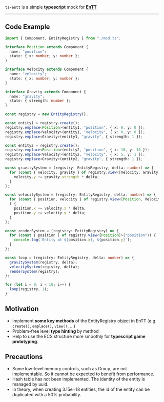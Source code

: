 `ts-entt` is a simple **typescript** mock for **[EnTT](https://github.com/skypjack/entt)**

---

## Code Example

```typescript
import { Component, EntityRegistry } from "./mod.ts";

interface Position extends Component {
  name: "position";
  state: { x: number; y: number };
}

interface Velocity extends Component {
  name: "velocity";
  state: { x: number; y: number };
}

interface Gravity extends Component {
  name: "gravity";
  state: { strength: number };
}

const registry = new EntityRegistry();

const entity1 = registry.create();
registry.emplace<Position>(entity1, "position", { x: 0, y: 0 });
registry.emplace<Velocity>(entity1, "velocity", { x: 0, y: 0 });
registry.emplace<Gravity>(entity1, "gravity", { strength: 1 });

const entity2 = registry.create();
registry.emplace<Position>(entity2, "position", { x: 10, y: 10 });
registry.emplace<Velocity>(entity2, "velocity", { x: 5, y: 1 });
registry.emplace<Gravity>(entity2, "gravity", { strength: 1 });

const gravitySystem = (registry: EntityRegistry, delta: number) => {
  for (const { velocity, gravity } of registry.view<[Velocity, Gravity]>("velocity","gravity")) {
    velocity.y += gravity.strength * delta;
  }
};

const velocitySystem = (registry: EntityRegistry, delta: number) => {
  for (const { position, velocity } of registry.view<[Position, Velocity]>("position","velocity")
  ) {
    position.x += velocity.x * delta;
    position.y += velocity.y * delta;
  }
};

const renderSystem = (registry: EntityRegistry) => {
  for (const { position } of registry.view<[Position]>("position")) {
    console.log(`Entity at ${position.x}, ${position.y}`);
  }
};

const loop = (registry: EntityRegistry, delta: number) => {
  gravitySystem(registry, delta);
  velocitySystem(registry, delta);
  renderSystem(registry);
};

for (let i = 0; i < 10; i++) {
  loop(registry, 1);
}
```

## Motivation

- Implement **some key methods** of the EntityRegistry object in EnTT (e.g. `create()`, `emplace()`, `view()`, ...)
- Problem-free level **type hinting** by method
- Help to use the ECS structure more smoothly for **typescript game prototyping**.

## Precautions

- Some low-level memory controls, such as Group, are not implementable. So it cannot be expected to benefit from performance.
- Hash table has not been implemented. The identity of the entity is managed by uuid.
- In theory, when creating 3.15e+18 entities, the id of the entity can be duplicated with a 50% probability.
